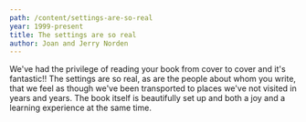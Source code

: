 ```yaml
---
path: /content/settings-are-so-real
year: 1999-present
title: The settings are so real
author: Joan and Jerry Norden
---
```


We've had the privilege of reading your book from cover to cover and it's fantastic!! The settings are so real, as are the people about whom you write, that we feel as though we've been transported to places we've not visited in years and years. The book itself is beautifully set up and both a joy and a learning experience at the same time.